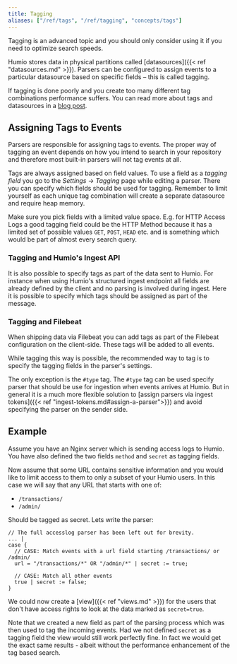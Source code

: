 ```yaml
---
title: Tagging
aliases: ["/ref/tags", "/ref/tagging", "concepts/tags"]
---
```


Tagging is an advanced topic and you should only consider using it if you need to
optimize search speeds.

Humio stores data in physical partitions called [datasources]({{< ref "datasources.md" >}}). Parsers can be configured
to assign events to a particular datasource based on specific fields – this is called tagging.

If tagging is done poorly and you create too many different tag combinations performance suffers.
You can read more about tags and datasources in a [blog post](https://medium.com/humio/understanding-humios-data-sources-a23db019a90f).

## Assigning Tags to Events

Parsers are responsible for assigning tags to events. The proper way of tagging an
event depends on how you intend to search in your repository and therefore
most built-in parsers will not tag events at all.

Tags are always assigned based on field values. To use a field as a _tagging field_
you go to the _Settings_ -> _Tagging_ page while editing a parser. There you can
specify which fields should be used for tagging. Remember to limit yourself as
each unique tag combination will create a separate datasource and require heap memory.

Make sure you pick fields with a limited value space. E.g. for HTTP Access Logs a good tagging field could be the HTTP Method because
it has a limited set of possible values `GET`, `POST`, `HEAD` etc. and is something
which would be part of almost every search query.  

### Tagging and Humio's Ingest API

It is also possible to specify tags as part of the data sent to Humio. For instance
when using Humio's structured ingest endpoint all fields are already defined by the client and
no parsing is involved during ingest. Here it is possible to specify which tags
should be assigned as part of the message.

### Tagging and Filebeat

When shipping data via Filebeat you can add tags as part of the Filebeat configuration on the client-side.
These tags will be added to all events.

While tagging this way is possible, the recommended way to tag is to specify the
tagging fields in the parser's settings.

The only exception is the `#type` tag. The `#type` tag can be used specify parser
that should be use for ingestion when events arrives at Humio. But in general
it is a much more flexible solution to [assign parsers via ingest tokens]({{< ref "ingest-tokens.md#assign-a-parser">}}) and avoid
specifying the parser on the sender side.

## Example

Assume you have an Nginx server which is sending access logs to Humio. You have also
defined the two fields `method` and `secret` as tagging fields.

Now assume that some URL contains sensitive information and you would like to
limit access to them to only a subset of your Humio users. In this case we will
say that any URL that starts with one of:

- `/transactions/`
- `/admin/`

Should be tagged as secret. Lets write the parser:

```humio
// The full accesslog parser has been left out for brevity.
... |
case {
  // CASE: Match events with a url field starting /transactions/ or /admin/
  url = "/transactions/*" OR "/admin/*" | secret := true;

  // CASE: Match all other events
  true | secret := false;
}
```

We could now create a [view]({{< ref "views.md" >}}) for the users that don't
have access rights to look at the data marked as `secret=true`.

Note that we created a new field as part of the parsing process which was then used to tag the incoming events. Had we not defined `secret` as a tagging
field the view would still work perfectly fine. In fact we would get the exact same
results - albeit without the performance enhancement of the tag based search.

